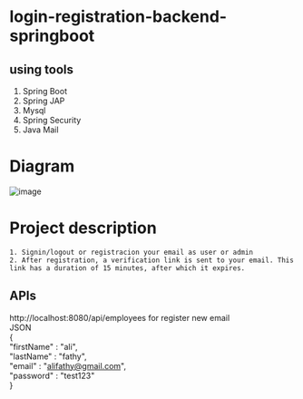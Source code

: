 # login-registration-backend-springboot
## using tools 
  1. Spring Boot
  2. Spring JAP
  3. Mysql 
  4. Spring Security
  5. Java Mail
# Diagram
  ![image](https://github.com/AliSobih/login-registration-backend-springboot/assets/43109825/96ded252-4975-418c-ab32-1c34c55343fc)

  
# Project description
    1. Signin/logout or registracion your email as user or admin
    2. After registration, a verification link is sent to your email. This
    link has a duration of 15 minutes, after which it expires.

## APIs
  http://localhost:8080/api/employees
      for register new email<br/>
      JSON <br/>
        { <br/>
          "firstName" : "ali", <br/>
          "lastName"  : "fathy", <br/>
          "email"     : "alifathy@gmail.com", <br/>
          "password"  : "test123" <br/>
        }

  
